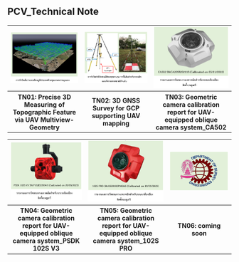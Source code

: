 ## PCV_Technical Note

<table>
	<tr>
		<td>
			<a href="https://github.com/ThirawatBan/PCV_SVCU/blob/main/PCV_TechnicalNote/Technical_Note_PDF/TN01_Precise_3D_Measuring_of_Topographic_Feature_via_UAV_Multi-View_Stereo.pdf" target="_blank">
				<img src="https://github.com/ThirawatBan/PCV_SVCU/blob/main/PCV_TechnicalNote/thumbnails/TN01.PNG" width="100%" />
			</a>
		</td><td>
			<a href="https://github.com/ThirawatBan/PCV_SVCU/blob/main/PCV_TechnicalNote/Technical_Note_PDF/TN02_3D%20GNSS%20Survey%20for%20GCP%20supporting%20UAV%20mapping.pdf" target="_blank">
				<img src="https://github.com/ThirawatBan/PCV_SVCU/blob/main/PCV_TechnicalNote/thumbnails/TN02.PNG" width="100%" />
			</a>
		</td><td>
			<a href="https://github.com/ThirawatBan/PCV_SVCU/blob/main/PCV_TechnicalNote/Technical_Note_PDF/TN03_Geometric%20camera%20calibration%20report%20for%20UAV-equipped%20oblique%20camera%20system_CA502_SN_CA205R202115_2022_11_05.pdf" target="_blank">
				<img src="https://github.com/ThirawatBan/PCV_SVCU/blob/main/PCV_TechnicalNote/thumbnails/TN03.PNG" width="100%" />
			</a>
		</td>
	</tr> 
	<tr>
		<th>TN01: Precise 3D Measuring of Topographic Feature via UAV Multiview-Geometry</th>
		<th>TN02: 3D GNSS Survey for GCP supporting UAV mapping</th>
		<th>TN03: Geometric camera calibration report for UAV-equipped oblique camera system_CA502</th>
	</tr>
</table>

<table>
	<tr>
		<td>
			<a href="https://github.com/ThirawatBan/PCV_SVCU/blob/main/PCV_TechnicalNote/Technical_Note_PDF/TN04_Geometric_Camera_Calibration_Report_for_UAV-Equipped_Small-Format_Oblique_Camera_System_SHARE_PSDK_102S_V3_SN_ P102D220043 _2023_03_20.pdf" target="_blank">
				<img src="https://github.com/ThirawatBan/PCV_SVCU/blob/main/PCV_TechnicalNote/thumbnails/TN04.png" width="100%" />
			</a>
		</td><td>
			<a 
href="https://github.com/ThirawatBan/PCV_SVCU/blob/main/PCV_TechnicalNote/Technical_Note_PDF/TN05_Geometric_Camera_Calibration_Report_for_UAV-Equipped_Small-Format_Oblique_Camera_System_SHARE_102S_PRO_SN_0520102P10265 _2023_03_19.pdf" target="_blank">
				<img src="https://github.com/ThirawatBan/PCV_SVCU/blob/main/PCV_TechnicalNote/thumbnails/TN05.PNG" width="100%" />
			</a>
		</td><td>
				<img src="https://github.com/ThirawatBan/PCV_SVCU/blob/main/PCV_TechnicalNote/thumbnails/TN_coming%20soon.PNG" width="100%" />
		</td>
	</tr> 
	<tr>
		<th>TN04: Geometric camera calibration report for UAV-equipped oblique camera system_PSDK 102S V3</th>
		<th>TN05: Geometric camera calibration report for UAV-equipped oblique camera system_102S PRO</th>
		<th>TN06: coming soon </th>
	</tr>
</table>
